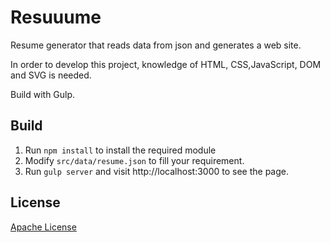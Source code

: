 # Resuuume
Resume generator that reads data from json and generates a web site.

In order to develop this project, knowledge of HTML, CSS,JavaScript, DOM and SVG is needed.

Build with Gulp.

## Build

1. Run `npm install` to install the required module
1. Modify `src/data/resume.json` to fill your requirement.
1. Run `gulp server` and visit http://localhost:3000 to see the page.

## License

[Apache License](LICENSE)